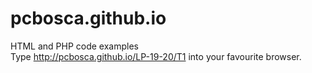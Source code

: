 # pcbosca.github.io
HTML and PHP code examples<br>
Type http://pcbosca.github.io/LP-19-20/T1 into your favourite browser.
